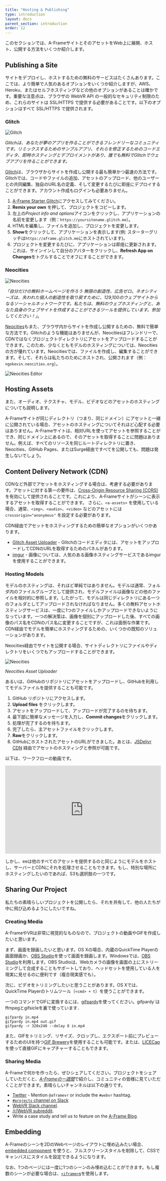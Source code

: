 ```yaml
---
title: "Hosting & Publishing"
type: introduction
layout: docs
parent_section: introduction
order: 12
---
```


このセクションでは、A-FrameサイトとそのアセットをWeb上に展開、ホスト、公開する方法をいくつか紹介します。

<!--toc-->

## Publishing a Site

サイトをデプロイし、ホストするための無料のサービスはたくさんあります。ここでは、より簡単で人気のあるオプションをいくつか紹介しますが、AWS、Heroku、またはセルフホスティングなどの他のオプションがあることは確かです。重要な注意点は、ブラウザの WebVR API の一般的なセキュリティ制限のため、これらのサイトは SSL/HTTPS で提供する必要があることです。以下のオプションはすべて SSL/HTTPS で提供されます。


### Glitch

![Glitch](https://cloud.githubusercontent.com/assets/674727/25643449/b5ee2542-2f54-11e7-9d45-22f3aa0b208f.jpg)

*Glitchは、あなたが夢のアプリを作ることができるフレンドリーなコミュニティです。リミックスするためのサンプルアプリ、それらを修正するためのコードエディタ、即時ホスティングとデプロイメントがあり、誰でも無料でGlitchでウェブアプリを作ることができます。*


[Glitch](https://glitch.com)は、ブラウザからサイトを作成し公開する最も簡単かつ最速の方法です。Glitchでは、コードやファイルの追加、アセットのアップロード、他のユーザーとの共同編集、独自のURL名の定義、そして変更するたびに即座にデプロイすることができます。アカウント作成もログインも必要ありません。


1. [A-Frame Starter Glitch](https://glitch.com/~aframe/)にアクセスしてみてください。
2. **Remix your own** を押して、プロジェクトをコピーします。
3. 左上の*Project info and options*アイコンをクリックし、アプリケーションの名前を変更します（例：`https://yoursitename.glitch.me`）。
4. HTMLを編集し、ファイルを追加し、プロジェクトを変更します。
5. **Show**をクリックして、アプリケーションを表示します(例: スターターグリッチは`https://aframe.glitch.me`にホストされています)。
6. プロジェクトを変更するたびに、アプリケーションは即座に更新されます。これは、サインインして自分のアバターをクリックし、**Refresh App on Changes**をトグルすることでオフにすることができます。


### Neocities

![Neocities](https://cloud.githubusercontent.com/assets/674727/25643397/6db47790-2f54-11e7-9eb3-ac18a1513e9f.jpg)

*「自分だけの無料ホームページを作ろう 無限の創造性、広告ゼロ。ネオシティーズは、失われた個人の創造性を取り戻すために、129,100のウェブサイトからなるソーシャルネットワークです。私たちは、無料のウェブホスティングと、あなた自身のウェブサイトを作成することができるツールを提供しています。参加してください！」*。

[Neocities](https://neocities.org)もまた、ブラウザ内からサイトを作成し公開するための、無料で簡単な方法です。Glitchのような機能はありませんが、Neocitiesはフレンドリーで、CDNではなくプロジェクトディレクトリにアセットをアップロードすることができます。このため、少なくともモデルのホスティングについては、Neocitiesの方が優れています。Neocitiesでは、ファイルを作成し、編集することができます。そして、それらは私たちのためにホストされ、公開されます（例：`ngokevin.neocities.org`）。


![Neocities Editor](https://cloud.githubusercontent.com/assets/674727/25643399/704cffe0-2f54-11e7-8d32-868b51407f81.jpg)

## Hosting Assets

また、オーディオ、テクスチャ、モデル、ビデオなどのアセットのホスティングについても説明します。

A-Frameサイトが同じディレクトリ（つまり、同じドメイン）にアセットと一緒に公開されている場合、アセットのホスティングについてそれほど心配する必要はありません。A-Frameサイトは、相対URLを使ってアセットを参照することができ、同じドメイン上にあるので、そのアセットを取得することに問題はありません。例えば、すべてのリソースを同じルートディレクトリに置き、Neocities、GitHub Pages、またはSurge経由ですべてを公開しても、問題は発生しないでしょう。


## Content Delivery Network (CDN)

CDNなど外部でアセットをホスティングする場合は、考慮する必要があります。アセットに対する第一の要件は、[Cross-Origin Resource Sharing (CORS)](https://developer.mozilla.org/docs/Web/HTTP/Access_control_CORS) を有効にして提供されることです。これにより、A-Frameサイトがシーンに表示するアセットを取得することができます。  さらに、`<a-assets>` を使用している場合、通常、`<img>`、`<audio>`、`<video>` などのアセットには `crossorigin="anonymous"` を設定する必要があります。

CDN経由でアセットをホスティングするための簡単なオプションがいくつかあります。

- [Glitch Asset Uploader](https://glitch.com/) - Glitchのコードエディタには、アセットをアップロードしてCDNのURLを取得するためのパネルがあります。
- [imgur](https://imgur.com/) - 画像については、人気のある画像ホスティングサービスであるimgurを使用することができます。


### Hosting Models

モデルのホスティングは、それほど単純ではありません。モデルは通常、フォルダ内のファイルグループとして提供され、モデルファイルは画像などの他のファイルを相対的に参照します。したがって、モデルは同じディレクトリにある一つのフォルダとしてアップロードされなければなりません。多くの無料アセットホスティングサービスは、一度に1つのファイルしかアップロードできないようになっています。一つの解決策は、画像を個別にアップロードした後、すべての画像のパス名をCDNのパス名に変更することですが、これは面倒な作業です。CDN経由でモデルを簡単にホスティングするための、いくつかの既知のソリューションがあります。

Neocities経由でサイトを公開する場合、サイトディレクトリにファイルやディレクトリをいくつでもアップロードすることができます。

![Neocities](https://cloud.githubusercontent.com/assets/674727/25639880/713c8266-2f42-11e7-9f2a-8e552bda80fa.jpg)

*Neocities Asset Uploader*

[jsdelivr]: https://www.jsdelivr.com/?docs=gh

あるいは、GitHubのリポジトリにアセットをアップロードし、GitHubを利用してモデルファイルを提供することも可能です。

1. GitHub リポジトリにアクセスします。
2. **Upload files** をクリックします。
3. アセットをアップロードして、アップロードが完了するのを待ちます。
4. 最下部に簡単なメッセージを入力し、**Commit changes**をクリックします。
5. 処理が完了するのを待ちます。
6. 完了したら、主アセットファイルをクリックします。
7. **Raw**をクリックします。
8. GitHubにホストされたアセットのURLができました。あとは、[JSDelivr CDN][jsdelivr] 経由でアセットのホスティングと参照が可能です。

以下は、ワークフローの動画です。

<div style="position:relative;height:0;padding-bottom:56.25%"><iframe src="https://www.youtube.com/embed/_D_C_oSKp9Y?ecver=2" width="640" height="360" frameborder="0" style="position:absolute;width:100%;height:100%;left:0" allowfullscreen></iframe></div>

しかし、eeは他のすべてのアセットを提供するのと同じようにモデルをホストし、サーバーとCDNにそれを処理させることもできます。もし、特別な場所にホスティングしたいのであれば、S3も選択肢の一つです。

## Sharing Our Project

私たちの素晴らしいプロジェクトを公開したら、それを共有して、他の人たちが中に飛び込めるようにしたいですね。

### Creating Media

[gifpardy]: https://github.com/ngokevin/gifpardy
[obs]: https://obsproject.com/

A-FrameやVRは非常に視覚的なものなので、プロジェクトの動画やGIFを作成したいと思います。

まず、画面を録画したいと思います。OS Xの場合、内蔵のQuickTime Playerの画面録画か、[OBS Studio][obs]を使って画面を録画します。Windowsでは、[OBS Studio][obs]を利用します。OBS Studioは、Webカメラの画像を画面の上にストリーミングして合成することもサポートしており、ヘッドセットを使用している人を現実に見せるのに便利です（複合現実感でも）。

次に、ビデオをトリミングしたいと思うことがあります。OS Xでは、QuickTime Playerのトリムツール（`<cmd> + t`）を使うことができます。

一つのコマンドでGIFに変換するには、[gifpardy][gifpardy]を使ってください。gifpardy`はffmpegとgifsicleを裏で使っています．

```
gifpardy in.mp4
gifpardy in.mp4 out.gif
gifpardy -r 320x240 --delay 8 in.mp4
```

[brewery]: https://itunes.apple.com/us/app/gif-brewery-by-gfycat-capture-make-video-gifs/id1081413713?mt=12

また、GIFをトリミング、リサイズ、クロップし、エクスポート前にプレビューするためのUIを持つ[GIF Brewery][brewery]を使用することも可能です。または、[LICECap](https://licecap.en.softonic.com/)を使って直接GIFにキャプチャーすることもできます。

### Sharing Media

[blog]: https://aframe.io/blog/
[reddit-webvr]: https://www.reddit.com/r/webvr
[slack-webvr]: https://webvr-slack.herokuapp.com/

A-Frameで何かを作ったら、ぜひシェアしてください。プロジェクトをシェアしていただくと、[*A-Frameの一週間*](https://aframe.io/blog/)で紹介し、コミュニティの皆様に見ていただくことができます。素晴らしいチャンネルは以下の通りです。

- [Twitter](https://twitter.com) - Mention `@aframevr` or include the `#webvr` hashtag.
- [`#projects` channel on Slack](http://aframevr.slackarchive.io/projects/)
- [WebVR Slack channel][slack-webvr].
- [/r/WebVR subreddit][reddit-webvr].
- Write a case study and tell us to feature on the [A-Frame Blog][blog].

## Embedding

A-Frameのシーンを2DのWebページのレイアウトに埋め込みたい場合、[embedded component](../components/embedded.md) を使うと、フルスクリーンスタイルを削除して、CSSでキャンバスにスタイルを設定できるようになります。

なお、1つのページには一度に1つのシーンのみ埋め込むことができます。もし複数のシーンが必要な場合は、[`<iframe>`s](https://developer.mozilla.org/docs/Web/HTML/Element/iframe)を使用します。

